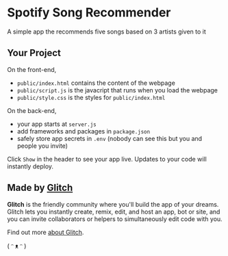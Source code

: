 # Spotify Song Recommender

A simple app the recommends five songs based on 3 artists given to it

## Your Project

On the front-end,

- `public/index.html` contains the content of the webpage
- `public/script.js` is the javacript that runs when you load the webpage
- `public/style.css` is the styles for `public/index.html`

On the back-end,

- your app starts at `server.js`
- add frameworks and packages in `package.json`
- safely store app secrets in `.env` (nobody can see this but you and people you invite)

Click `Show` in the header to see your app live. Updates to your code will instantly deploy.

## Made by [Glitch](https://glitch.com/)

**Glitch** is the friendly community where you'll build the app of your dreams. Glitch lets you instantly create, remix, edit, and host an app, bot or site, and you can invite collaborators or helpers to simultaneously edit code with you.

Find out more [about Glitch](https://glitch.com/about).

( ᵔ ᴥ ᵔ )
